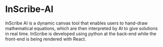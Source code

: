 # InScribe-AI
InScribe AI is a dynamic canvas tool that enables users to hand-draw mathematical equations, which are then interpreted by AI to give solutions in real time. InScribe is developed using python at the back-end while the front-end is being rendered with React.
